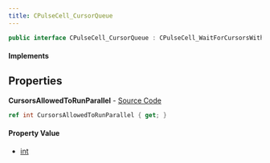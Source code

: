 ```yaml
---
title: CPulseCell_CursorQueue
---
```


```csharp
public interface CPulseCell_CursorQueue : CPulseCell_WaitForCursorsWithTagBase, CPulseCell_BaseYieldingInflow, CPulseCell_BaseFlow, CPulseCell_Base, ISchemaClass<CPulseCell_Base>, ISchemaClass<CPulseCell_BaseFlow>, ISchemaClass<CPulseCell_BaseYieldingInflow>, ISchemaClass<CPulseCell_WaitForCursorsWithTagBase>, ISchemaClass<CPulseCell_CursorQueue>, ISchemaField, ISchemaClass, INativeHandle
```

#### Implements

## Properties

**CursorsAllowedToRunParallel** - [Source Code](https://github.com/swiftly-solution/swiftlys2/blob/main/managed/src/SwiftlyS2.Generated/Schemas/Interfaces/CPulseCell_CursorQueue.cs#L16)

```csharp
ref int CursorsAllowedToRunParallel { get; }
```

#### Property Value

- [int](https://learn.microsoft.com/dotnet/api/system.int32)

